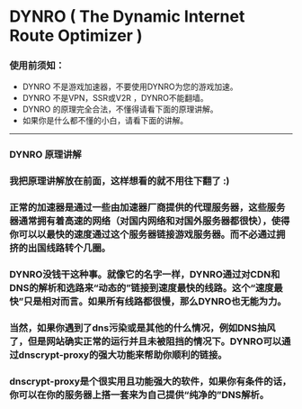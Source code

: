 # DYNRO  ( The Dynamic Internet Route Optimizer )  

### 使用前须知：
* DYNRO 不是游戏加速器，不要使用DYNRO为您的游戏加速。
* DYNRO 不是VPN，SSR或V2R ，DYNRO不能翻墙。
* DYNRO 的原理完全合法，不懂得请看下面的原理讲解。
* 如果你是什么都不懂的小白，请看下面的讲解。
***
### DYNRO 原理讲解
### 我把原理讲解放在前面，这样想看的就不用往下翻了 :)
### 正常的加速器是通过一些由加速器厂商提供的代理服务器，这些服务器通常拥有着高速的网络（对国内网络和对国外服务器都很快），使得你可以以最快的速度通过这个服务器链接游戏服务器。而不必通过拥挤的出国线路转个几圈。
### DYNRO没钱干这种事。就像它的名字一样，DYNRO通过对CDN和DNS的解析和选路来“动态的”链接到速度最快的线路。这个“速度最快”只是相对而言。如果所有线路都很慢，那么DYNRO也无能为力。
### 当然，如果你遇到了dns污染或是其他的什么情况，例如DNS抽风了，但是网站确实正常的运行并且未被阻挡的情况下。DYNRO可以通过dnscrypt-proxy的强大功能来帮助你顺利的链接。
### dnscrypt-proxy是个很实用且功能强大的软件，如果你有条件的话，你可以在你的服务器上搭一套来为自己提供“纯净的”DNS解析。

<!-- 我刚刚把这段话git push上去了 (/≧▽≦)/ -2022/5/18 !-->
<!-- Force 大法好 , 南无Force佛 !-->